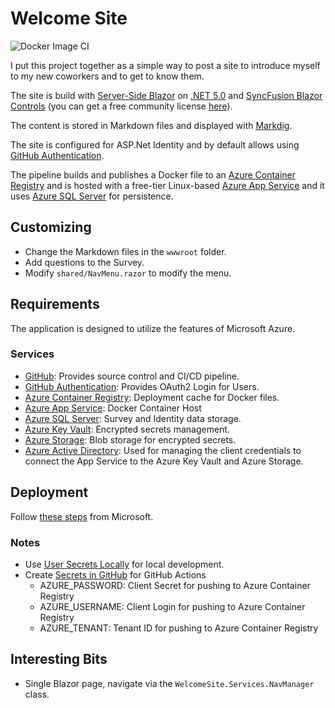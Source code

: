 # Welcome Site

![Docker Image CI](https://github.com/sharpninja/welcome-site/workflows/Docker%20Image%20CI/badge.svg?branch=master)

I put this project together as a simple way to post a site to introduce myself to my new coworkers 
and to get to know them.

The site is build with [Server-Side Blazor](https://docs.microsoft.com/en-us/aspnet/core/blazor/?view=aspnetcore-5.0) 
on [.NET 5.0](https://dotnet.microsoft.com/download/dotnet/5.0) and 
[SyncFusion Blazor Controls](https://www.syncfusion.com/blazor-components) 
(you can get a free community license [here](https://www.syncfusion.com/products/communitylicense)).

The content is stored in Markdown files and displayed with [Markdig](https://github.com/xoofx/markdig).  

The site is configured for ASP.Net Identity and by default allows using 
[GitHub Authentication](https://docs.github.com/en/github/authenticating-to-github/about-authentication-to-github).

The pipeline builds and publishes a Docker file to an 
[Azure Container Registry](https://azure.microsoft.com/en-us/services/container-registry/) and is hosted with a
free-tier Linux-based [Azure App Service](https://azure.microsoft.com/en-us/services/app-service/) and it uses 
[Azure SQL Server](https://azure.microsoft.com/en-us/services/sql-database/campaign/) for persistence.

## Customizing

* Change the Markdown files in the `wwwroot` folder.
* Add questions to the Survey.
* Modify `shared/NavMenu.razor` to modify the menu.

## Requirements

The application is designed to utilize the features of Microsoft Azure.

### Services

* [GitHub](https://github.com): 
	Provides source control and CI/CD pipeline.
* [GitHub Authentication](https://docs.github.com/en/github/authenticating-to-github/about-authentication-to-github): 
	Provides OAuth2 Login for Users.
* [Azure Container Registry](https://azure.microsoft.com/en-us/services/container-registry/): 
	Deployment cache for Docker files.
* [Azure App Service](https://azure.microsoft.com/en-us/services/app-service/): 
	Docker Container Host
* [Azure SQL Server](https://azure.microsoft.com/en-us/services/sql-database/campaign/): 
	Survey and Identity data storage.
* [Azure Key Vault](https://azure.microsoft.com/en-us/services/key-vault/): 
	Encrypted secrets management.
* [Azure Storage](https://azure.microsoft.com/en-us/services/storage/): 
	Blob storage for encrypted secrets.
* [Azure Active Directory](https://azure.microsoft.com/en-us/services/active-directory/): 
	Used for managing the client credentials to connect the App Service to the 
	Azure Key Vault and Azure Storage.

## Deployment

Follow [these steps](https://docs.microsoft.com/en-us/azure/app-service/deploy-github-actions?tabs=applevel) 
from Microsoft.

### Notes

* Use [User Secrets Locally](WelcomeSite/Secrets.md) for local development.
* Create [Secrets in GitHub]() for GitHub Actions
	* AZURE_PASSWORD: Client Secret for pushing to Azure Container Registry
	* AZURE_USERNAME: Client Login for pushing to Azure Container Registry
	* AZURE_TENANT: Tenant ID for pushing to Azure Container Registry

## Interesting Bits

* Single Blazor page, navigate via the `WelcomeSite.Services.NavManager` class.